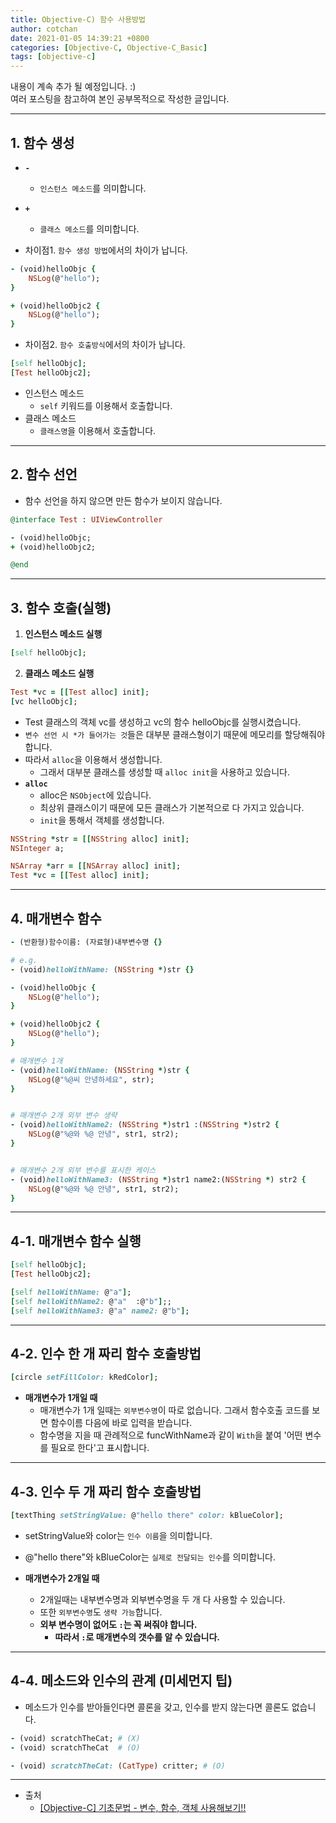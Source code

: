 ```yaml
---
title: Objective-C) 함수 사용방법
author: cotchan 
date: 2021-01-05 14:39:21 +0800 
categories: [Objective-C, Objective-C_Basic] 
tags: [objective-c] 
---
```


내용이 계속 추가 될 예정입니다. :)    
여러 포스팅을 참고하여 본인 공부목적으로 작성한 글입니다.    
 
---

## 1. 함수 생성

+ **`-`**
    + `인스턴스 메소드`를 의미합니다.
+ **`+`**
    + `클래스 메소드`를 의미합니다.

+ 차이점1. `함수 생성 방법`에서의 차이가 납니다.

```ruby
- (void)helloObjc { 
	NSLog(@"hello");
}

+ (void)helloObjc2 {
	NSLog(@"hello");
}
```

+ 차이점2. `함수 호출방식`에서의 차이가 납니다.

```ruby
[self helloObjc];
[Test helloObjc2];
```

+ 인스턴스 메소드
    + `self` 키워드를 이용해서 호출합니다. 
+ 클래스 메소드
    + `클래스명`을 이용해서 호출합니다.


---


## 2. 함수 선언

+ 함수 선언을 하지 않으면 만든 함수가 보이지 않습니다.

```ruby
@interface Test : UIViewController

- (void)helloObjc;
+ (void)helloObjc2;

@end
```

---


## 3. 함수 호출(실행)

1. **인스턴스 메소드 실행**

```ruby
[self helloObjc];
```


2. **클래스 메소드 실행**

```ruby
Test *vc = [[Test alloc] init];
[vc helloObjc];
```

+ Test 클래스의 객체 vc를 생성하고 vc의 함수 helloObjc를 실행시켰습니다. 
+ `변수 선언 시 *가 들어가는 것`들은 대부분 클래스형이기 때문에 메모리를 할당해줘야 합니다.
+ 따라서 `alloc`을 이용해서 생성합니다.
    + 그래서 대부분 클래스를 생성할 때 `alloc init`을 사용하고 있습니다.
+ **`alloc`**
    + alloc은 `NSObject`에 있습니다.
    + 최상위 클래스이기 때문에 모든 클래스가 기본적으로 다 가지고 있습니다.
    + `init`을 통해서 객체를 생성합니다.
    
```ruby
NSString *str = [[NSString alloc] init];
NSInteger a;

NSArray *arr = [[NSArray alloc] init];
Test *vc = [[Test alloc] init];
```

---

## 4. 매개변수 함수

```ruby
- (반환형)함수이름: (자료형)내부변수명 {}

# e.g.
- (void)helloWithName: (NSString *)str {}
```

```ruby
- (void)helloObjc {
	NSLog(@"hello");	
}

+ (void)helloObjc2 {
	NSLog(@"hello");
}

# 매개변수 1개
- (void)helloWithName: (NSString *)str {
	NSLog(@"%@씨 안녕하세요", str);
}


# 매개변수 2개 외부 변수 생략
- (void)helloWithName2: (NSString *)str1 :(NSString *)str2 {
	NSLog(@"%@와 %@ 안녕", str1, str2);
}


# 매개변수 2개 외부 변수를 표시한 케이스
- (void)helloWithName3: (NSString *)str1 name2:(NSString *) str2 {
	NSLog(@"%@와 %@ 안녕", str1, str2);
}
```

---

## 4-1. 매개변수 함수 실행

```ruby
[self helloObjc];
[Test helloObjc2];

[self helloWithName: @"a"];
[self helloWithName2: @"a"  :@"b"];;
[self helloWithName3: @"a" name2: @"b"];
```


---

## 4-2. 인수 한 개 짜리 함수 호출방법

```ruby
[circle setFillColor: kRedColor];
```

+ **매개변수가 1개일 때**
    + 매개변수가 1개 일때는 `외부변수명`이 따로 없습니다. 그래서 함수호출 코드를 보면 함수이름 다음에 바로 입력을 받습니다.
    + 함수명을 지을 때 관례적으로 funcWithName과 같이 `With`을 붙여 '어떤 변수를 필요로 한다'고 표시합니다.

---


## 4-3. 인수 두 개 짜리 함수 호출방법

```ruby
[textThing setStringValue: @"hello there" color: kBlueColor];
```

+ setStringValue와 color는 `인수 이름`을 의미합니다.
+ @"hello there"와 kBlueColor는 `실제로 전달되는 인수`를 의미합니다.

+ **매개변수가 2개일 때**
    + 2개일때는 내부변수명과 외부변수명을 두 개 다 사용할 수 있습니다.
    + 또한 `외부변수명`도 `생략 가능`합니다.
    + **외부 변수명이 없어도 `:`는 꼭 써줘야 합니다.**
        + **따라서 `:`로 매개변수의 갯수를 알 수 있습니다.**

---


## 4-4. 메소드와 인수의 관계 (미세먼지 팁)

+ 메소드가 인수를 받아들인다면 콜론을 갖고, 인수를 받지 않는다면 콜론도 없습니다.

```ruby
- (void) scratchTheCat; # (X)
- (void) scratchTheCat  # (O)

- (void) scratchTheCat: (CatType) critter; # (O)
```

---

+ 출처
    + [[Objective-C] 기초문법 - 변수, 함수, 객체 사용해보기!!](https://nsios.tistory.com/4)




